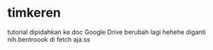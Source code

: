 # timkeren

tutorial dipidahkan ke doc Google Drive
berubah lagi
hehehe diganti nih.bentroook
di fetch aja.ss